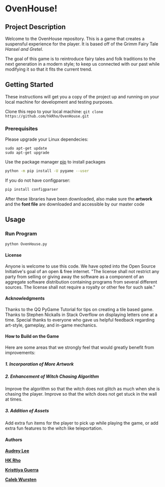# OvenHouse!

## Project Description 

Welcome to the OvenHouse repository. This is a game that creates a suspensful experience for the player. It is based off of the Grimm Fairy Tale *Hansel and Gretel*.

The goal of this game is to reintroduce fairy tales and folk traditions to the next generation in a modern style; to keep us connected with our past while modifying it so that it fits the current trend.

## Getting Started

These instructions will get you a copy of the project up and running on your local machine for development and testing purposes. 

Clone this repo to your local machine: `git clone https://github.com/hkRho/OvenHouse.git`

### Prerequisites
Please upgrade your Linux dependecies:
```
sudo apt-get update
sudo apt-get upgrade
```

Use the package manager [pip](https://pip.pypa.io/en/stable/) to install packages

```bash
python -m pip install -U pygame --user
```

If you do not have configparser:

```bash
pip install configparser
```

After these libraries have been downloaded, also make sure the **artwork** and the **font file** are downloaded and accessible by our master code

## Usage
### Run Program 
```bash
python OvenHouse.py 
```

#### License

Anyone is welcome to use this code. We have opted into the Open Source Initiative's goal of an open & free internet. 
"The license shall not restrict any party from selling or giving away the software as a component of an aggregate software distribution containing programs from several different sources. The license shall not require a royalty or other fee for such sale."

#### Acknowledgments
Thanks to the QQ PyGame Tutorial for tips on creating a tile based game.
Thanks to Stephen Nickalls in Stack Overflow on displaying letters one at a time.
Special thanks to everyone who gave us helpful feedback regarding art-style, gameplay, and in-game mechanics.

#### How to Build on the Game
Here are some areas that we strongly feel that would greatly benefit from improvements:
##### *1. Incorporation of More Artwork*
##### *2. Enhancement of Witch Chasing Algorithm*
Improve the algorithm so that the witch does not glitch as much when she is chasing the player. Improve so that the witch does not get stuck in the wall at times.
##### *3. Addition of Assets*
Add extra fun items for the player to pick up while playing the game, or add extra fun features to the witch like teleportation.

#### Authors
[**Audrey Lee**](https://github.com/Audrey-Lee88)

[**HK Rho**](https://github.com/hkRho)

[**Kristtiya Guerra**](https://github.com/Kristtiya)

[**Caleb Wursten**](https://github.com/calebwursten)
